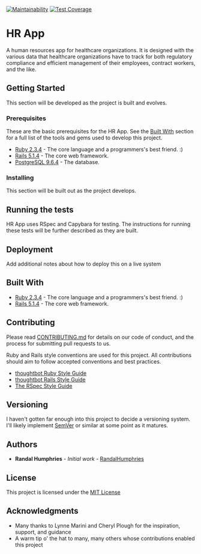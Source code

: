 [![Maintainability](https://api.codeclimate.com/v1/badges/345bb65f72680e693aca/maintainability)](https://codeclimate.com/github/randalhumphries/hr_app/maintainability) [![Test Coverage](https://api.codeclimate.com/v1/badges/345bb65f72680e693aca/test_coverage)](https://codeclimate.com/github/randalhumphries/hr_app/test_coverage)

# HR App

A human resources app for healthcare organizations. It is designed with the various data that healthcare organizations have to track for both regulatory compliance and efficient management of their employees, contract workers, and the like.

## Getting Started

This section will be developed as the project is built and evolves.

### Prerequisites

These are the basic prerequisites for the HR App. See the [Built With](#built-with) section for a full list of the tools and gems used to develop this project.

* [Ruby 2.3.4](https://www.ruby-lang.org/en/) - The core language and a programmers's best friend. :)
* [Rails 5.1.4](http://rubyonrails.org/) - The core web framework.
* [PostgreSQL 9.6.4](https://www.postgresql.org/) - The database.

### Installing

This section will be built out as the project develops.

## Running the tests

HR App uses RSpec and Capybara for testing. The instructions for running these tests will be further described as they are built.

## Deployment

Add additional notes about how to deploy this on a live system

## Built With

* [Ruby 2.3.4](https://www.ruby-lang.org/en/) - The core language and a programmers's best friend. :)
* [Rails 5.1.4](http://rubyonrails.org/) - The core web framework.

## Contributing

Please read [CONTRIBUTING.md](CONTRIBUTING.md) for details on our code of conduct, and the process for submitting pull requests to us.

Ruby and Rails style conventions are used for this project. All contributions should aim to follow accepted conventions and best practices.

* [thoughtbot Ruby Style Guide](https://github.com/thoughtbot/guides/tree/master/style/ruby)
* [thoughtbot Rails Style Guide](https://github.com/thoughtbot/guides/tree/master/style/rails)
* [The RSpec Style Guide](https://github.com/reachlocal/rspec-style-guide)

## Versioning

I haven't gotten far enough into this project to decide a versioning system. I'll likely implement [SemVer](http://semver.org/) or similar at some point as it matures.

## Authors

* **Randal Humphries** - *Initial work* - [RandalHumphries](https://github.com/randalhumphries)

## License

This project is licensed under the [MIT License](LICENSE.md)

## Acknowledgments

* Many thanks to Lynne Marini and Cheryl Plough for the inspiration, support, and guidance
* A warm tip o' the hat to many, many others whose contributions enabled this project